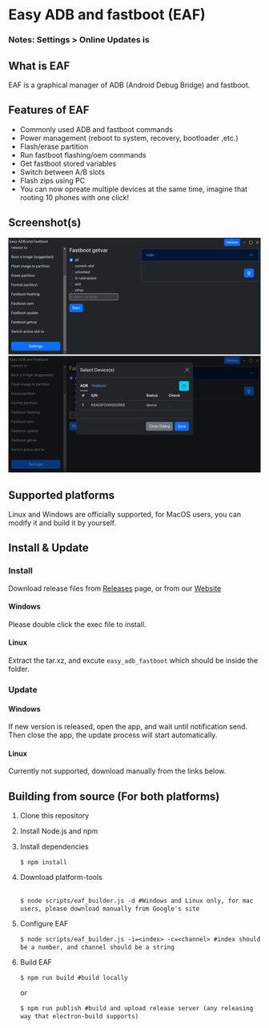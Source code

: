 # Easy ADB and fastboot (EAF)

### Notes: Settings > Online Updates is

## What is EAF

EAF is a graphical manager of ADB (Android Debug Bridge) and fastboot.

## Features of EAF

- Commonly used ADB and fastboot commands
- Power management (reboot to system, recovery, bootloader ,etc.)
- Flash/erase partition
- Run fastboot flashing/oem commands
- Get fastboot stored variables
- Switch between A/B slots
- Flash zips using PC
- You can now opreate multiple devices at the same time, imagine that rooting 10 phones with one click!

## Screenshot(s)

![fastboot getvar function](./readme-imgs/fastboot_get_var.png)
![device manager](./readme-imgs/devices.png)

## Supported platforms

Linux and Windows are officially supported, for MacOS users, you can modify it and build it by yourself.

## Install & Update

### Install

Download release files from [Releases](https://github.com/ryantsui1109/Easy_ADB_fastboot/releases) page, or from our [Website](https://ryantsui1109.github.io/eaf_web/en)


#### Windows
Please double click the exec file to install. 
#### Linux 
Extract the tar.xz, and excute `easy_adb_fastboot` which should be inside the folder.

### Update

#### Windows

If new version is released, open the app, and wait until notification send. Then close the app, the update process will start automatically.

#### Linux

Currently not supported, download manually from the links below.

## Building from source (For both platforms)

1. Clone this repository
1. Install Node.js and npm
1. Install dependencies

   ```console
   $ npm install
   ```

1. Download platform-tools

   ```console

   $ node scripts/eaf_builder.js -d #Windows and Linux only, for mac users, please download manually from Google's site
   ```

1. Configure EAF
   ```console
   $ node scripts/eaf_builder.js -i=<index> -c=<channel> #index should be a number, and channel should be a string
   ```
1. Build EAF
   ```console
   $ npm run build #build locally
   ```
   or
   ```console
   $ npm run publish #build and upload release server (any releasing way that electron-build supports)
   ```
